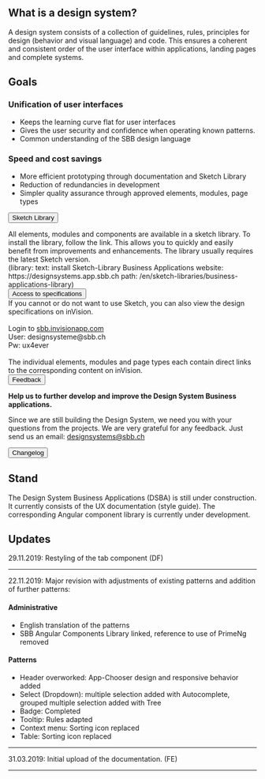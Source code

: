 ## What is a design system?
A design system consists of a collection of guidelines, rules, principles for design (behavior and visual language) and code.
This ensures a coherent and consistent order of the user interface within applications, landing pages and complete systems.


## Goals
### Unification of user interfaces
* Keeps the learning curve flat for user interfaces
* Gives the user security and confidence when operating known patterns.
* Common understanding of the SBB design language

### Speed and cost savings 
* More efficient prototyping through documentation and Sketch Library
* Reduction of redundancies in development
* Simpler quality assurance through approved elements, modules, page types

<button class="accordion">Sketch Library</button>
<div class="panel">
<div class="panel-conent">
All elements, modules and components are available in a sketch library.
To install the library, follow the link. This allows you to quickly and easily benefit from improvements and enhancements. The library usually requires the latest Sketch version.
<br>
(library: text: install Sketch-Library Business Applications website: https://designsystems.app.sbb.ch path: /en/sketch-libraries/business-applications-library)
</div>
</div>
<button class="accordion">Access to specifications</button>
<div class="panel">
<div class="panel-conent">
If you cannot or do not want to use Sketch, you can also view the design specifications on inVision.<br><br>
Login to <a href="https://sbb.invisionapp.com/">sbb.invisionapp.com</a><br>
User: designsysteme@sbb.ch<br>
Pw: ux4ever<br><br>
The individual elements, modules and page types each contain direct links to the corresponding content on inVision. 
</div>
</div>
<button class="accordion">Feedback</button>
<div class="panel">
<div class="panel-conent">
	
**Help us to further develop and improve the Design System Business applications.**

Since we are still building the Design System, we need you with your questions from the projects.
We are very grateful for any feedback.
Just send us an email: [designsystems@sbb.ch](mailto:designsystems@sbb.ch?subject=Feedback%20Design%20System%20Business%20Applikationen)

</div>
</div>
<button class="accordion">Changelog</button>
<div class="panel">
<div class="panel-conent">


## Stand
The Design System Business Applications (DSBA) is still under construction. It currently consists of the UX documentation (style guide). The corresponding Angular component library is currently under development.


## Updates
29.11.2019: Restyling of the tab component (DF)
* * *
22.11.2019: Major revision with adjustments of existing patterns and addition of further patterns:
#### Administrative
* English translation of the patterns
* SBB Angular Components Library linked, reference to use of PrimeNg removed
#### Patterns
* Header overworked: App-Chooser design and responsive behavior added
* Select (Dropdown): multiple selection added with Autocomplete, grouped multiple selection added with Tree
* Badge: Completed
* Tooltip: Rules adapted
* Context menu: Sorting icon replaced
* Table: Sorting icon replaced
* * *
31.03.2019: Initial upload of the documentation. (FE)
* * *

</div>
</div>
